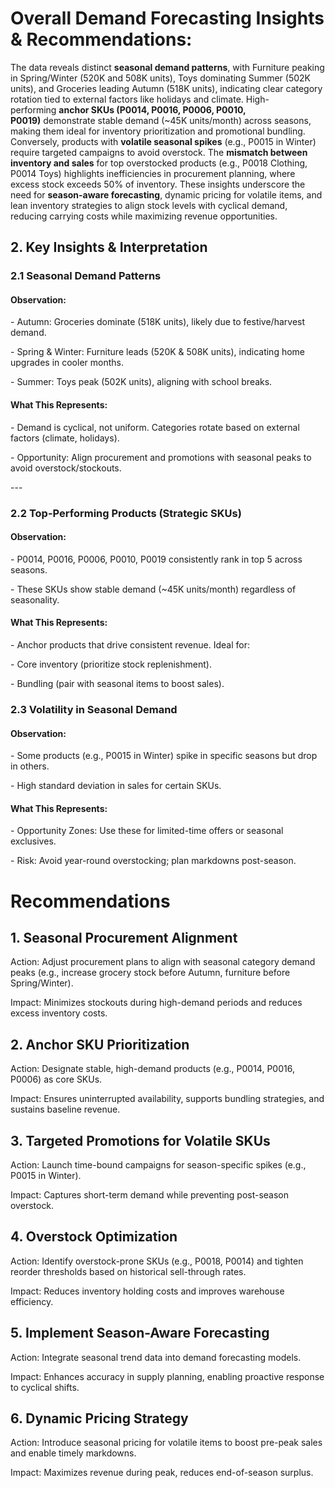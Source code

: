 # Overall Demand Forecasting Insights & Recommendations:


The data reveals distinct **seasonal demand patterns**, with Furniture peaking in Spring/Winter (520K and 508K units), Toys dominating Summer (502K units), and Groceries leading Autumn (518K units), indicating clear category rotation tied to external factors like holidays and climate. High-performing **anchor SKUs (P0014, P0016, P0006, P0010, P0019)** demonstrate stable demand (~45K units/month) across seasons, making them ideal for inventory prioritization and promotional bundling. Conversely, products with **volatile seasonal spikes** (e.g., P0015 in Winter) require targeted campaigns to avoid overstock. The **mismatch between inventory and sales** for top overstocked products (e.g., P0018 Clothing, P0014 Toys) highlights inefficiencies in procurement planning, where excess stock exceeds 50% of inventory. These insights underscore the need for **season-aware forecasting**, dynamic pricing for volatile items, and lean inventory strategies to align stock levels with cyclical demand, reducing carrying costs while maximizing revenue opportunities.








## 2. Key Insights & Interpretation

### 2.1 Seasonal Demand Patterns

#### Observation:

\- Autumn: Groceries dominate (518K units), likely due to festive/harvest demand.

\- Spring & Winter: Furniture leads (520K & 508K units), indicating home upgrades in cooler months.

\- Summer: Toys peak (502K units), aligning with school breaks.

#### What This Represents:

\- Demand is cyclical, not uniform. Categories rotate based on external factors (climate, holidays).

\- Opportunity: Align procurement and promotions with seasonal peaks to avoid overstock/stockouts.

\---

### 2.2 Top-Performing Products (Strategic SKUs)

#### Observation:

\- P0014, P0016, P0006, P0010, P0019 consistently rank in top 5 across seasons.

\- These SKUs show stable demand (~45K units/month) regardless of seasonality.

#### What This Represents:

\- Anchor products that drive consistent revenue. Ideal for:

\- Core inventory (prioritize stock replenishment).

\- Bundling (pair with seasonal items to boost sales).



### 2.3 Volatility in Seasonal Demand

#### Observation:

\- Some products (e.g., P0015 in Winter) spike in specific seasons but drop in others.

\- High standard deviation in sales for certain SKUs.

#### What This Represents:

\- Opportunity Zones: Use these for limited-time offers or seasonal exclusives.

\- Risk: Avoid year-round overstocking; plan markdowns post-season.

# Recommendations 

## 1. Seasonal Procurement Alignment

Action: Adjust procurement plans to align with seasonal category demand peaks (e.g., increase grocery stock before Autumn, furniture before Spring/Winter).

Impact: Minimizes stockouts during high-demand periods and reduces excess inventory costs.

## 2. Anchor SKU Prioritization

Action: Designate stable, high-demand products (e.g., P0014, P0016, P0006) as core SKUs.

Impact: Ensures uninterrupted availability, supports bundling strategies, and sustains baseline revenue.

## 3. Targeted Promotions for Volatile SKUs

Action: Launch time-bound campaigns for season-specific spikes (e.g., P0015 in Winter).

Impact: Captures short-term demand while preventing post-season overstock.

## 4. Overstock Optimization

Action: Identify overstock-prone SKUs (e.g., P0018, P0014) and tighten reorder thresholds based on historical sell-through rates.

Impact: Reduces inventory holding costs and improves warehouse efficiency.

## 5. Implement Season-Aware Forecasting
 
Action: Integrate seasonal trend data into demand forecasting models.

Impact: Enhances accuracy in supply planning, enabling proactive response to cyclical shifts.

## 6. Dynamic Pricing Strategy

Action: Introduce seasonal pricing for volatile items to boost pre-peak sales and enable timely markdowns.

Impact: Maximizes revenue during peak, reduces end-of-season surplus.




